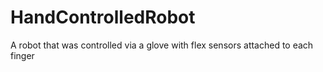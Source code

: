 # HandControlledRobot
A robot that was controlled via a glove with flex sensors attached to each finger
